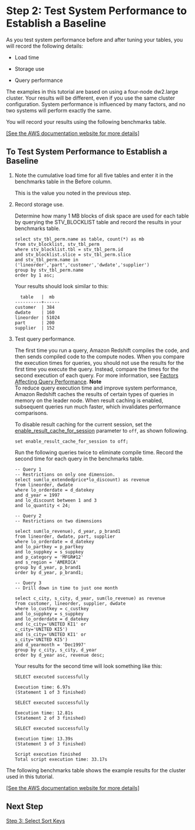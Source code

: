 # Step 2: Test System Performance to Establish a Baseline<a name="tutorial-tuning-tables-test-performance"></a>

As you test system performance before and after tuning your tables, you will record the following details:

+ Load time 

+ Storage use 

+ Query performance 

The examples in this tutorial are based on using a four\-node dw2\.large cluster\. Your results will be different, even if you use the same cluster configuration\. System performance is influenced by many factors, and no two systems will perform exactly the same\.

You will record your results using the following benchmarks table\.

[\[See the AWS documentation website for more details\]](http://docs.aws.amazon.com/redshift/latest/dg/tutorial-tuning-tables-test-performance.html)

## To Test System Performance to Establish a Baseline<a name="tutorial-tuning-tables-to-test-performance"></a>

1. Note the cumulative load time for all five tables and enter it in the benchmarks table in the Before column\. 

   This is the value you noted in the previous step\.

1. Record storage use\. 

   Determine how many 1 MB blocks of disk space are used for each table by querying the STV\_BLOCKLIST table and record the results in your benchmarks table\. 

   ```
   select stv_tbl_perm.name as table, count(*) as mb
   from stv_blocklist, stv_tbl_perm
   where stv_blocklist.tbl = stv_tbl_perm.id
   and stv_blocklist.slice = stv_tbl_perm.slice
   and stv_tbl_perm.name in ('lineorder','part','customer','dwdate','supplier')
   group by stv_tbl_perm.name
   order by 1 asc;
   ```

   Your results should look similar to this:

   ```
     table   |  mb
   ----------+------
   customer  | 384
   dwdate    | 160
   lineorder | 51024
   part      | 200
   supplier  | 152
   ```

1. Test query performance\.

   The first time you run a query, Amazon Redshift compiles the code, and then sends compiled code to the compute nodes\. When you compare the execution times for queries, you should not use the results for the first time you execute the query\. Instead, compare the times for the second execution of each query\. For more information, see [Factors Affecting Query Performance](c-query-performance.md)\.
**Note**  
To reduce query execution time and improve system performance, Amazon Redshift caches the results of certain types of queries in memory on the leader node\. When result caching is enabled, subsequent queries run much faster, which invalidates performance comparisons\.

   To disable result caching for the current session, set the [enable\_result\_cache\_for\_session](r_enable_result_cache_for_session.md) parameter to `off`, as shown following\.

   ```
   set enable_result_cache_for_session to off;
   ```

   Run the following queries twice to eliminate compile time\. Record the second time for each query in the benchmarks table\. 

   ```
   -- Query 1
   -- Restrictions on only one dimension. 
   select sum(lo_extendedprice*lo_discount) as revenue
   from lineorder, dwdate
   where lo_orderdate = d_datekey
   and d_year = 1997 
   and lo_discount between 1 and 3 
   and lo_quantity < 24;
   
   -- Query 2
   -- Restrictions on two dimensions 
   
   select sum(lo_revenue), d_year, p_brand1
   from lineorder, dwdate, part, supplier
   where lo_orderdate = d_datekey
   and lo_partkey = p_partkey
   and lo_suppkey = s_suppkey
   and p_category = 'MFGR#12'
   and s_region = 'AMERICA'
   group by d_year, p_brand1
   order by d_year, p_brand1;
   
   -- Query 3
   -- Drill down in time to just one month 
   
   select c_city, s_city, d_year, sum(lo_revenue) as revenue 
   from customer, lineorder, supplier, dwdate
   where lo_custkey = c_custkey
   and lo_suppkey = s_suppkey
   and lo_orderdate = d_datekey
   and (c_city='UNITED KI1' or
   c_city='UNITED KI5')
   and (s_city='UNITED KI1' or
   s_city='UNITED KI5')
   and d_yearmonth = 'Dec1997'
   group by c_city, s_city, d_year
   order by d_year asc, revenue desc;
   ```

   Your results for the second time will look something like this:

   ```
   SELECT executed successfully
   
   Execution time: 6.97s
   (Statement 1 of 3 finished)
   
   SELECT executed successfully
   
   Execution time: 12.81s
   (Statement 2 of 3 finished)
   
   SELECT executed successfully
   
   Execution time: 13.39s
   (Statement 3 of 3 finished)
   
   Script execution finished
   Total script execution time: 33.17s
   ```

The following benchmarks table shows the example results for the cluster used in this tutorial\.

[\[See the AWS documentation website for more details\]](http://docs.aws.amazon.com/redshift/latest/dg/tutorial-tuning-tables-test-performance.html)

## Next Step<a name="next-step--sort-keys"></a>

[Step 3: Select Sort Keys](tutorial-tuning-tables-sort-keys.md)